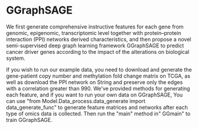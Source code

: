 # GGraphSAGE
We first generate comprehensive instructive features for each gene from genomic, epigenomic,
transcriptomic level together with protein–protein interaction (PPI) networks derived characteristics,
and then propose a novel semi-supervised deep graph learning framework GGraphSAGE to predict cancer
driver genes according to the impact of the alterations on biological system.

If you wish to run our example data, you need to download and generate the gene-patient copy number
and methylation fold change matrix on TCGA, as well as download the PPI network on String and
preserve only the edges with a correlation greater than 990.
We've provided methods for generating each feature, and if you want to run your own data on GGraphSAGE,
You can use "from Model.Data_process.data_generate import data_generate_func" to generate feature matrices
and networks after each type of omics data is collected. Then run the "main" method in" GGmain" to train GGraphSAGE.
